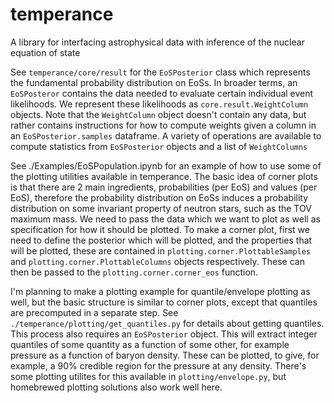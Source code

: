 # temperance
A library for interfacing astrophysical data with inference of the nuclear equation of state

See `temperance/core/result` for the `EoSPosterior` class which represents the
fundamental probability distribution on EoSs.  In broader terms, an `EoSPosteror` contains
the data needed to evaluate certain individual event likelihoods.  We represent these
likelihoods as `core.result.WeightColumn` objects.  Note that the `WeightColumn` object doesn't contain any data, but rather contains instructions for how to compute weights given a column
in an `EoSPosterior.samples` dataframe.  A variety of operations are available to compute
statistics from `EoSPosterior` objects and a list of `WeightColumns`
 
See ./Examples/EoSPopulation.ipynb for an example of how to use some of the plotting utilities
available in temperance.  The basic idea of corner plots is that there are 2 main ingredients,
probabilities (per EoS) and values (per EoS), therefore the probability distribution
on EoSs induces a probability distribution on some invariant property of neutron stars, such as
the TOV maximum mass.  We need to pass the data which we want to plot as well as specification
for how it should be plotted.    To make a corner plot, first we need to define the posterior
which will be plotted, and the properties that will be plotted, these are contained in
`plotting.corner.PlottableSamples` and `plotting.corner.PlottableColumns` objects respectively.
These can then be passed to the `plotting.corner.corner_eos` function.  


I'm planning to make a plotting example for quantile/envelope plotting as well, but the basic
structure is similar to corner plots, except that quantiles are precomputed in a separate step.
See `./temperance/plotting/get_quantiles.py` for details about getting quantiles.  This
process also requires an `EoSPosterior` object. This will extract integer quantiles of some
quantity as a function of some other, for example pressure as a function of baryon density.
These can be plotted, to give, for example, a 90% credible region for the pressure at
any density.  There's some plotting utilites for this available in `plotting/envelope.py`, but
homebrewed plotting solutions also work well here.  